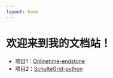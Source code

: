 ```yaml
---
layout: home
---
```


# 欢迎来到我的文档站！

- 项目1：[Onlinetime-endstone](/docs/Onlinetime-endstone/)
- 项目2：[SchulteGrid-python](/docs/SchulteGrid-python/)
